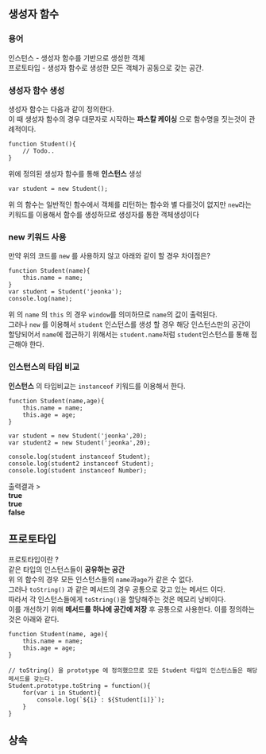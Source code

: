 ## 생성자 함수

### 용어
인스턴스 - 생성자 함수를 기반으로 생성한 객체  
프로토타입 - 생성자 함수로 생성한 모든 객체가 공동으로 갖는 공간.  

### 생성자 함수 생성
생성자 함수는 다음과 같이 정의한다.  
이 때 생성자 함수의 경우 대문자로 시작하는 **파스칼 케이싱** 으로 함수명을 짓는것이 관례적이다.  
```
function Student(){
	// Todo..
}
```
위에 정의된 생성자 함수를 통해 **인스턴스** 생성  
```
var student = new Student();
```

위 의 함수는 일반적인 함수에서 객체를 리턴하는 함수와 별 다를것이 없지만
`new`라는 키워드를 이용해서 함수를 생성하므로 생성자를 통한 객체생성이다  

### new 키워드 사용 

만약 위의 코드를 `new` 를 사용하지 않고 아래와 같이 할 경우 차이점은?  
```
function Student(name){
	this.name = name;
}
var student = Student('jeonka');
console.log(name);
```
위 의 `name` 의 `this` 의 경우 `window`를 의미하므로 `name`의 값이 출력된다.  
그러나 `new` 를 이용해서 `student` 인스턴스를 생성 할 경우 해당 인스턴스만의 공간이 할당되어서 `name`에 접근하기 위해서는 `student.name`처럼 `student`인스턴스를 통해 접근해야 한다.  


### 인스턴스의 타입 비교
**인스턴스** 의 타입비교는 `instanceof` 키워드를 이용해서 한다.  
```
function Student(name,age){
    this.name = name;
    this.age = age;
}

var student = new Student('jeonka',20);
var student2 = new Student('jeonka',20);

console.log(student instanceof Student);
console.log(student2 instanceof Student);
console.log(student instanceof Number);
```
출력결과 >   
**true  
true  
false**  

## 프로토타입

프로토타입이란 ?  
같은 타입의 인스턴스들이 **공유하는 공간**  
위 의 함수의 경우 모든 인스턴스들의 `name`과`age`가 같은 수 없다.  
그러나 `toString()` 과 같은 메서드의 경우 공통으로 갖고 있는 메서드 이다.  
따라서 각 인스턴스들에게 `toString()`을 할당해주는 것은 메모리 낭비이다.  
이를 개선하기 위해 **메서드를 하나에 공간에 저장** 후 공통으로 사용한다.
이를 정의하는 것은 아래와 같다.  
```
function Student(name, age){
	this.name = name;
	this.age = age;
}

// toString() 을 prototype 에 정의했으므로 모든 Student 타입의 인스턴스들은 해당 메서드를 갖는다.
Student.prototype.toString = function(){
	for(var i in Student){
		console.log(`${i} : ${Student[i]}`);
	}
}
```
## 상속
